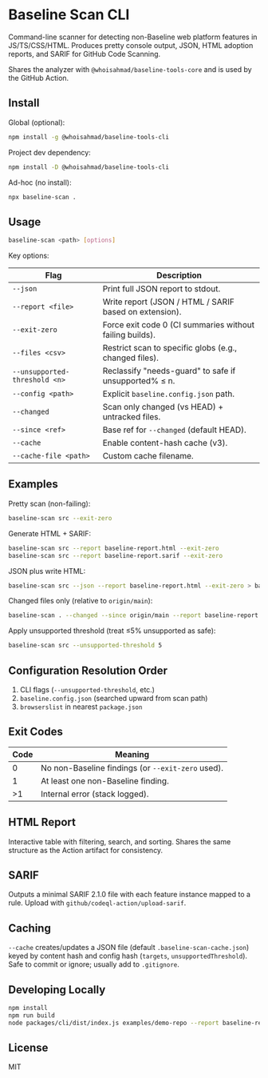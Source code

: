 # Baseline Scan CLI

Command-line scanner for detecting non-Baseline web platform features in JS/TS/CSS/HTML. Produces pretty console output, JSON, HTML adoption reports, and SARIF for GitHub Code Scanning.

Shares the analyzer with `@whoisahmad/baseline-tools-core` and is used by the GitHub Action.

## Install

Global (optional):

```bash
npm install -g @whoisahmad/baseline-tools-cli
```

Project dev dependency:

```bash
npm install -D @whoisahmad/baseline-tools-cli
```

Ad-hoc (no install):

```bash
npx baseline-scan .
```

## Usage

```bash
baseline-scan <path> [options]
```

Key options:

| Flag | Description |
|------|-------------|
| `--json` | Print full JSON report to stdout. |
| `--report <file>` | Write report (JSON / HTML / SARIF based on extension). |
| `--exit-zero` | Force exit code 0 (CI summaries without failing builds). |
| `--files <csv>` | Restrict scan to specific globs (e.g., changed files). |
| `--unsupported-threshold <n>` | Reclassify "needs-guard" to safe if unsupported% ≤ n. |
| `--config <path>` | Explicit `baseline.config.json` path. |
| `--changed` | Scan only changed (vs HEAD) + untracked files. |
| `--since <ref>` | Base ref for `--changed` (default HEAD). |
| `--cache` | Enable content-hash cache (v3). |
| `--cache-file <path>` | Custom cache filename. |

## Examples

Pretty scan (non-failing):

```bash
baseline-scan src --exit-zero
```

Generate HTML + SARIF:

```bash
baseline-scan src --report baseline-report.html --exit-zero
baseline-scan src --report baseline-report.sarif --exit-zero
```

JSON plus write HTML:

```bash
baseline-scan src --json --report baseline-report.html --exit-zero > baseline-report.json
```

Changed files only (relative to `origin/main`):

```bash
baseline-scan . --changed --since origin/main --report baseline-report.html --exit-zero
```

Apply unsupported threshold (treat ≤5% unsupported as safe):

```bash
baseline-scan src --unsupported-threshold 5
```

## Configuration Resolution Order

1. CLI flags (`--unsupported-threshold`, etc.)
2. `baseline.config.json` (searched upward from scan path)
3. `browserslist` in nearest `package.json`

## Exit Codes

| Code | Meaning |
|------|---------|
| 0 | No non-Baseline findings (or `--exit-zero` used). |
| 1 | At least one non-Baseline finding. |
| >1 | Internal error (stack logged). |

## HTML Report

Interactive table with filtering, search, and sorting. Shares the same structure as the Action artifact for consistency.

## SARIF

Outputs a minimal SARIF 2.1.0 file with each feature instance mapped to a rule. Upload with `github/codeql-action/upload-sarif`.

## Caching

`--cache` creates/updates a JSON file (default `.baseline-scan-cache.json`) keyed by content hash and config hash (`targets`, `unsupportedThreshold`). Safe to commit or ignore; usually add to `.gitignore`.

## Developing Locally

```bash
npm install
npm run build
node packages/cli/dist/index.js examples/demo-repo --report baseline-report.html --exit-zero
```

## License

MIT
